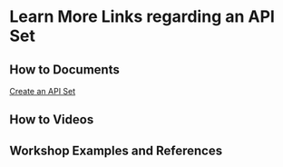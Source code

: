# Learn More Links regarding an API Set

## How to Documents

[Create an API Set](https://github.com/SuiteEngine/APIEngine/wiki/HowTo-CreateAPISet#how-to-create-an-api-set)

## How to Videos

<div align="left">
<a href="https://github.com/SuiteEngine/APIEngine/wiki/HowToDocs/HowTo-APISets/HowTo-CreateAPISet-Assets/HowTo-CreateAPISet.mp4>
<img src="https://github.com/SuiteEngine/APIEngine/wiki/HowToDocs/HowTo-APISets/HowTo-CreateAPISet-Assets/CreateAPISet-02.png" style="width:100%;">
</a>
</div>

## Workshop Examples and References
